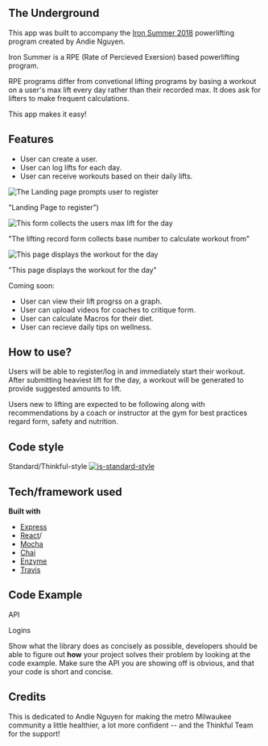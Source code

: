 ## The Underground

This app was built to accompany the [Iron Summer 2018](http://www.andienguyen.com/p/iron-summer-2018-program.html) powerlifting program created by Andie Nguyen.

Iron Summer is a RPE (Rate of Percieved Exersion) based powerlifting program. 

RPE programs differ from convetional lifting programs by basing a workout on a user's max lift every day rather than their recorded max. It does ask for lifters to make frequent calculations.

This app makes it easy!

## Features
- User can create a user.
- User can log lifts for each day.
- User can receive workouts based on their daily lifts.

![The Landing page prompts user to register](http://i64.tinypic.com/nd1rbr.png)

"Landing Page to register")

 ![This form collects the users max lift for the day](http://i67.tinypic.com/539x0k.png)

"The lifting record form collects base number to calculate workout from"


![This page displays the workout for the day](http://i64.tinypic.com/1055yqx.png)

"This page displays the workout for the day"

Coming soon:
- User can view their lift progrss on a graph.
- User can upload videos for coaches to critique form.
- User can calculate Macros for their diet.
- User can recieve daily tips on wellness.

## How to use?
Users will be able to register/log in and immediately start their workout. After submitting heaviest lift for the day, a workout will be generated to provide suggested amounts to lift.

Users new to lifting are expected to be following along with recommendations by a coach or instructor at the gym for best practices regard form, safety and nutrition.

## Code style
Standard/Thinkful-style
[![js-standard-style](https://img.shields.io/badge/code%20style-standard-brightgreen.svg?style=flat)](https://github.com/feross/standard)

## Tech/framework used

<b>Built with</b>
- [Express](https://expressjs.com/)
- [React](https://reactjs.org/)/
- [Mocha](https://mochajs.org/)
- [Chai](http://www.chaijs.com/)
- [Enzyme](https://airbnb.io/enzyme/docs/api/)
- [Travis](https://travis-ci.org)
 
## Code Example

API

Logins


Show what the library does as concisely as possible, developers should be able to figure out **how** your project solves their problem by looking at the code example. Make sure the API you are showing off is obvious, and that your code is short and concise.


## Credits
This is dedicated to Andie Nguyen for making the metro Milwaukee community a little healthier, a lot more confident -- and the Thinkful Team for the support!
